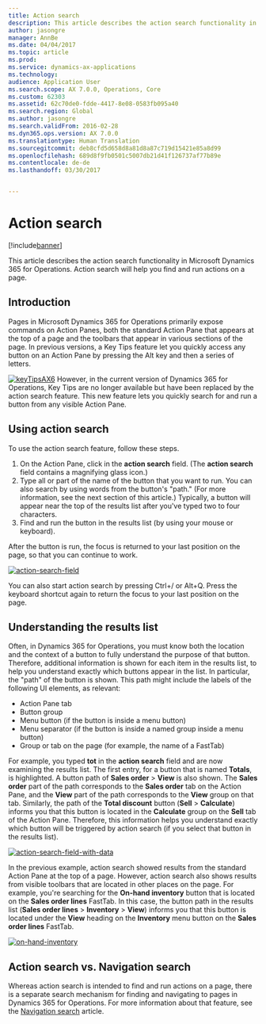 ```yaml
---
title: Action search
description: This article describes the action search functionality in Microsoft Dynamics 365 for Operations. Action search will help you find and run actions on a page.
author: jasongre
manager: AnnBe
ms.date: 04/04/2017
ms.topic: article
ms.prod: 
ms.service: dynamics-ax-applications
ms.technology: 
audience: Application User
ms.search.scope: AX 7.0.0, Operations, Core
ms.custom: 62303
ms.assetid: 62c70de0-fdde-4417-8e08-0583fb095a40
ms.search.region: Global
ms.author: jasongre
ms.search.validFrom: 2016-02-28
ms.dyn365.ops.version: AX 7.0.0
ms.translationtype: Human Translation
ms.sourcegitcommit: deb8cfd5d658d8a81d8a87c719d15421e85a8d99
ms.openlocfilehash: 689d8f9fb0501c5007db21d41f126737af77b89e
ms.contentlocale: de-de
ms.lasthandoff: 03/30/2017


---
```


# <a name="action-search"></a>Action search

[!include[banner](../includes/banner.md)]


This article describes the action search functionality in Microsoft Dynamics 365 for Operations. Action search will help you find and run actions on a page.

<a name="introduction"></a>Introduction
------------

Pages in Microsoft Dynamics 365 for Operations primarily expose commands on Action Panes, both the standard Action Pane that appears at the top of a page and the toolbars that appear in various sections of the page. In previous versions, a Key Tips feature let you quickly access any button on an Action Pane by pressing the Alt key and then a series of letters. 

[![keyTipsAX6](./media/keytipsax6.png)](./media/keytipsax6.png) However, in the current version of Dynamics 365 for Operations, Key Tips are no longer available but have been replaced by the action search feature. This new feature lets you quickly search for and run a button from any visible Action Pane.

## <a name="using-action-search"></a>Using action search
To use the action search feature, follow these steps.

1.  On the Action Pane, click in the **action search** field. (The **action search** field contains a magnifying glass icon.)
2.  Type all or part of the name of the button that you want to run. You can also search by using words from the button's "path." (For more information, see the next section of this article.) Typically, a button will appear near the top of the results list after you've typed two to four characters.
3.  Find and run the button in the results list (by using your mouse or keyboard).

After the button is run, the focus is returned to your last position on the page, so that you can continue to work. 

[![action-search-field](./media/action-search-field.png)](./media/action-search-field.png)

You can also start action search by pressing Ctrl+/ or Alt+Q. Press the keyboard shortcut again to return the focus to your last position on the page.

## <a name="understanding-the-results-list"></a>Understanding the results list
Often, in Dynamics 365 for Operations, you must know both the location and the context of a button to fully understand the purpose of that button. Therefore, additional information is shown for each item in the results list, to help you understand exactly which buttons appear in the list. In particular, the "path" of the button is shown. This path might include the labels of the following UI elements, as relevant:

-   Action Pane tab
-   Button group
-   Menu button (if the button is inside a menu button)
-   Menu separator (if the button is inside a named group inside a menu button)
-   Group or tab on the page (for example, the name of a FastTab)

For example, you typed **tot** in the **action search** field and are now examining the results list. The first entry, for a button that is named **Totals**, is highlighted. A button path of **Sales order** &gt; **View** is also shown. The **Sales order** part of the path corresponds to the **Sales order** tab on the Action Pane, and the **View** part of the path corresponds to the **View** group on that tab. Similarly, the path of the **Total discount** button (**Sell** &gt; **Calculate**) informs you that this button is located in the **Calculate** group on the **Sell** tab of the Action Pane. Therefore, this information helps you understand exactly which button will be triggered by action search (if you select that button in the results list). 

[![action-search-field-with-data](./media/action-search-field-with-data.png)](./media/action-search-field-with-data.png) 

In the previous example, action search showed results from the standard Action Pane at the top of a page. However, action search also shows results from visible toolbars that are located in other places on the page. For example, you're searching for the **On-hand inventory** button that is located on the **Sales order lines** FastTab. In this case, the button path in the results list (**Sales order lines** &gt; **Inventory** &gt; **View**) informs you that this button is located under the **View** heading on the **Inventory** menu button on the **Sales order lines** FastTab. 

[![on-hand-inventory](./media/on-hand-inventory.png)](./media/on-hand-inventory.png)

## <a name="action-search-vs-navigation-search"></a>Action search vs. Navigation search
Whereas action search is intended to find and run actions on a page, there is a separate search mechanism for finding and navigating to pages in Dynamics 365 for Operations. For more information about that feature, see the [Navigation search](navigation-search.md) article.




